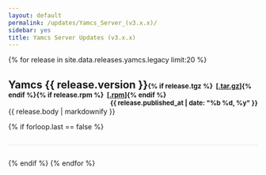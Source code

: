 ```yaml
---
layout: default
permalink: /updates/Yamcs_Server_(v3.x.x)/
sidebar: yes
title: Yamcs Server Updates (v3.x.x)
---
```


{% for release in site.data.releases.yamcs.legacy limit:20 %}
  <h2>
    Yamcs {{ release.version }}<span style="font-size: 10pt">{% if release.tgz %}&nbsp;&nbsp;[<a href="{{ release.tgz.url }}">.tar.gz</a>]{% endif %}{% if release.rpm %}&nbsp;&nbsp;[<a href="{{ release.rpm.url }}">.rpm</a>]{% endif %}</span>
    <span style="font-size: small; float: right">{{ release.published_at | date: "%b %d, %y" }}</span>
  </h2>

  {{ release.body | markdownify }}
  
  {% if forloop.last == false %}
  <hr style="border: none; height: 1px; background-color: #e8e8e8; margin-top: 2em; margin-bottom: 2em">
  {% endif %}
{% endfor %}
